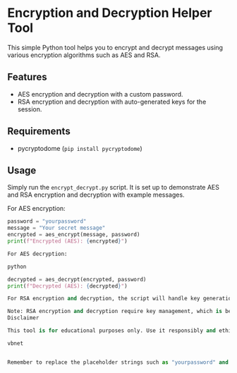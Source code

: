 # Encryption and Decryption Helper Tool

This simple Python tool helps you to encrypt and decrypt messages using various encryption algorithms such as AES and RSA.

## Features

- AES encryption and decryption with a custom password.
- RSA encryption and decryption with auto-generated keys for the session.

## Requirements

- pycryptodome (`pip install pycryptodome`)

## Usage

Simply run the `encrypt_decrypt.py` script. It is set up to demonstrate AES and RSA encryption and decryption with example messages.

For AES encryption:
```python
password = "yourpassword"
message = "Your secret message"
encrypted = aes_encrypt(message, password)
print(f"Encrypted (AES): {encrypted}")

For AES decryption:

python

decrypted = aes_decrypt(encrypted, password)
print(f"Decrypted (AES): {decrypted}")

For RSA encryption and decryption, the script will handle key generation and show you the encrypted and decrypted messages.

Note: RSA encryption and decryption require key management, which is beyond the scope of this simple example.
Disclaimer

This tool is for educational purposes only. Use it responsibly and ethically.

vbnet


Remember to replace the placeholder strings such as "yourpassword" and "Your secret message" with actual secure values when you use the script. Additionally, RSA key management should be handled securely, which is not covered in this simple example script. Always make sure to comply with legal requirements and best practices when handling encryption in real-world applications.

